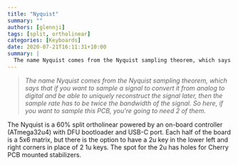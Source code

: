 ```yaml
---
title: "Nyquist"
summary: ""
authors: [glennji]
tags: [split, ortholinear]
categories: [Keyboards]
date: 2020-07-21T16:11:31+10:00
summary: |
  The name Nyquist comes from the Nyquist sampling theorem, which says that if you want to sample a signal to convert it from analog to digital and be able to uniquely reconstruct the signal later, then the sample rate has to be twice the bandwidth of the signal. So here, if you want to sample this PCB, you're going to need 2 of them.
---
```

> _The name Nyquist comes from the Nyquist sampling theorem, which says that if you want to sample a signal to convert it from analog to digital and be able to uniquely reconstruct the signal later, then the sample rate has to be twice the bandwidth of the signal. So here, if you want to sample this PCB, you're going to need 2 of them._

The Nyquist is a 60% split ortholinear powered by an on-board controller (ATmega32u4) with DFU bootloader and USB-C port. Each half of the board is a 5x6 matrix, but there is the option to have a 2u key in the lower left and right corners in place of 2 1u keys. The spot for the 2u has holes for Cherry PCB mounted stabilizers.
